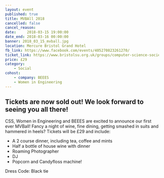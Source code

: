 ```yaml
---
layout: event
published: true
title: MVBAll 2018
cancelled: false
cancel_reason:
date:     2018-03-15 19:00:00
date_end: 2018-03-16 00:00:00
banner: 2018_03_15_mvball.jpg
location: Mercure Bristol Grand Hotel
fb_link: https://www.facebook.com/events/405270823261270/
ticket_link: https://www.bristolsu.org.uk/groups/computer-science-society/events/mvball-2018
price: £29
category:
    - Social
cohost:
    - company: BEEES
    - Women in Engineering
---
```


Tickets are now sold out! We look forward to seeing you all there!
-----------------------------
CSS, Women in Engineering and BEEES are excited to announce our first ever MVBall!
Fancy a night of wine, fine dining, getting smashed in suits and hammered in heels?
Tickets will be £29 and include:
- A 2 course dinner, including tea, coffee and mints
- Half a bottle of house wine with dinner
- Roaming Photographer
- DJ
- Popcorn and Candyfloss machine!

Dress Code: Black tie
